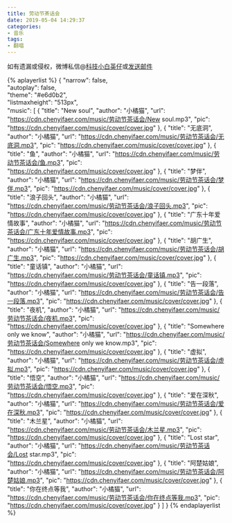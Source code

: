 ```yaml
---
title: 劳动节茶话会
date: 2019-05-04 14:29:37
categories:
- 音乐
tags:
- 翻唱
---
```


如有遗漏或侵权，微博私信@<a href="https://weibo.com/kjxbyz" target="_blank">科技小白英仔</a>或<a href="mailto:kjxbyz@163.com" target="_blank">发送邮件</a>

<!--more-->

{% aplayerlist %}
{
    "narrow": false,                          
    "autoplay": false,                         
    "theme": "#e6d0b2",	  
    "listmaxheight": "513px",                    
    "music": [
        {
            "title": "New soul",
            "author": "小橘猫",
            "url": "https://cdn.chenyifaer.com/music/劳动节茶话会/New soul.mp3",
            "pic": "https://cdn.chenyifaer.com/music/cover/cover.jpg"
        },
        {
            "title": "无底洞",
            "author": "小橘猫",
            "url": "https://cdn.chenyifaer.com/music/劳动节茶话会/无底洞.mp3",
            "pic": "https://cdn.chenyifaer.com/music/cover/cover.jpg"
        },
        {
            "title": "鱼",
            "author": "小橘猫",
            "url": "https://cdn.chenyifaer.com/music/劳动节茶话会/鱼.mp3",
            "pic": "https://cdn.chenyifaer.com/music/cover/cover.jpg"
        },
        {
            "title": "梦伴",
            "author": "小橘猫",
            "url": "https://cdn.chenyifaer.com/music/劳动节茶话会/梦伴.mp3",
            "pic": "https://cdn.chenyifaer.com/music/cover/cover.jpg"
        },
        {
            "title": "浪子回头",
            "author": "小橘猫",
            "url": "https://cdn.chenyifaer.com/music/劳动节茶话会/浪子回头.mp3",
            "pic": "https://cdn.chenyifaer.com/music/cover/cover.jpg"
        },
        {
            "title": "广东十年爱情故事",
            "author": "小橘猫",
            "url": "https://cdn.chenyifaer.com/music/劳动节茶话会/广东十年爱情故事.mp3",
            "pic": "https://cdn.chenyifaer.com/music/cover/cover.jpg"
        },
        {
            "title": "胡广生",
            "author": "小橘猫",
            "url": "https://cdn.chenyifaer.com/music/劳动节茶话会/胡广生.mp3",
            "pic": "https://cdn.chenyifaer.com/music/cover/cover.jpg"
        },
        {
            "title": "童话镇",
            "author": "小橘猫",
            "url": "https://cdn.chenyifaer.com/music/劳动节茶话会/童话镇.mp3",
            "pic": "https://cdn.chenyifaer.com/music/cover/cover.jpg"
        },
        {
            "title": "告一段落",
            "author": "小橘猫",
            "url": "https://cdn.chenyifaer.com/music/劳动节茶话会/告一段落.mp3",
            "pic": "https://cdn.chenyifaer.com/music/cover/cover.jpg"
        },
        {
            "title": "夜机",
            "author": "小橘猫",
            "url": "https://cdn.chenyifaer.com/music/劳动节茶话会/夜机.mp3",
            "pic": "https://cdn.chenyifaer.com/music/cover/cover.jpg"
        },
        {
            "title": "Somewhere only we know",
            "author": "小橘猫",
            "url": "https://cdn.chenyifaer.com/music/劳动节茶话会/Somewhere only we know.mp3",
            "pic": "https://cdn.chenyifaer.com/music/cover/cover.jpg"
        },
        {
            "title": "虚拟",
            "author": "小橘猫",
            "url": "https://cdn.chenyifaer.com/music/劳动节茶话会/虚拟.mp3",
            "pic": "https://cdn.chenyifaer.com/music/cover/cover.jpg"
        },
        {
            "title": "悟空",
            "author": "小橘猫",
            "url": "https://cdn.chenyifaer.com/music/劳动节茶话会/悟空.mp3",
            "pic": "https://cdn.chenyifaer.com/music/cover/cover.jpg"
        },
        {
            "title": "爱在深秋",
            "author": "小橘猫",
            "url": "https://cdn.chenyifaer.com/music/劳动节茶话会/爱在深秋.mp3",
            "pic": "https://cdn.chenyifaer.com/music/cover/cover.jpg"
        },
        {
            "title": "木兰星",
            "author": "小橘猫",
            "url": "https://cdn.chenyifaer.com/music/劳动节茶话会/木兰星.mp3",
            "pic": "https://cdn.chenyifaer.com/music/cover/cover.jpg"
        },
        {
             "title": "Lost star",
             "author": "小橘猫",
             "url": "https://cdn.chenyifaer.com/music/劳动节茶话会/Lost star.mp3",
             "pic": "https://cdn.chenyifaer.com/music/cover/cover.jpg"
        },
        {
            "title": "阿楚姑娘",
            "author": "小橘猫",
            "url": "https://cdn.chenyifaer.com/music/劳动节茶话会/阿楚姑娘.mp3",
            "pic": "https://cdn.chenyifaer.com/music/cover/cover.jpg"
        },
        {
            "title": "你在终点等我",
            "author": "小橘猫",
            "url": "https://cdn.chenyifaer.com/music/劳动节茶话会/你在终点等我.mp3",
            "pic": "https://cdn.chenyifaer.com/music/cover/cover.jpg"
        }
    ]
}
{% endaplayerlist %}
